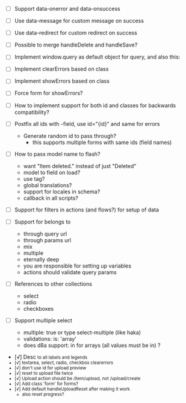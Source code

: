 - [ ] Support data-onerror and data-onsuccess
- [ ] Use data-message for custom message on success
- [ ] Use data-redirect for custom redirect on success
- [ ] Possible to merge handleDelete and handleSave?

- [ ] Implement window.query as default object for query, and also this:
  <form data-query="window.query">
  <form data-query="id account_id project_id:2">

- [ ] Implement clearErrors based on class
- [ ] Implement showErrors based on class
- [ ] Force form for showErrors?
- [ ] How to implement support for both id and classes for backwards compatibility?

- [ ] Postfix all ids with -field, use id="{id}" and same for errors
  - Generate random id to pass through?
    - this supports multiple forms with same ids (field names)

- [ ] How to pass model name to flash?
  - want "Item deleted." instead of just "Deleted"
  - model to field on load?
  - use tag?
  - global translations?
  - support for locales in schema?
  - callback in all scripts?

- [ ] Support for filters in actions (and flows?) for setup of data

- [ ] Support for belongs to
  - through query url
  - through params url
  - mix
  - multiple
  - eternally deep
  - you are responsible for setting up variables
  - actions should validate query params

- [ ] References to other collections
  - select
  - radio
  - checkboxes

- [ ] Support multiple select
  - multiple: true or type select-multiple (like haka)
  - validations: is: 'array'
  - does d8a support: in for arrays (all values must be in) ?

- [√] Desc <small> to all labels and legends
- [√] textarea, select, radio, checkbox clearerrors
- [√] don't use id for upload preview
- [√] reset to upload file twice
- [√] Upload action should be /item/upload, not /upload/create
- [√] Add class 'form' for forms?
- [√] Add default handleUploadReset after making it work
  - also reset progress?
